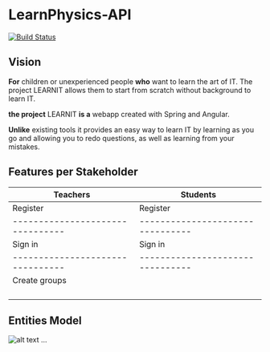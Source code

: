 # LearnPhysics-API

[![Build Status](https://travis-ci.org/UdL-EPS-SoftArch/LearnPhysics-API.svg?branch=master)](https://travis-ci.org/UdL-EPS-SoftArch/LearnPhysics-API/branches) 

## Vision

**For** children or unexperienced people **who** want to learn the art of IT. The project  LEARNIT allows them to start from scratch without background to learn IT.

**the project** LEARNIT **is a** webapp created with Spring and Angular.

**Unlike** existing tools it provides an easy way to learn IT by learning as you go and allowing you to redo questions, as well as learning from your mistakes.


## Features per Stakeholder

|       Teachers                  |           Students              |
| --------------------------------| --------------------------------|
|         Register                |             Register            |
| --------------------------------| --------------------------------|
|          Sign in                |              Sign in            |
| --------------------------------| --------------------------------|
|      Create groups              |                                 |
|                                 |                                 |
|                                 |                                 |
|                                 |                                 |
|                                 |                                 |

## Entities Model
![alt text](http://www.plantuml.com/plantuml/png/ZP9VRzCm4C2VoQSuzH5bLODuO5DLZI5jGa82j26UdVZMU77iS3vJIiLtnsdTo3HHIv_gkvz_zyUvTIo8VQiproZJ2H8jo4x1cyKYYLHQEFUUcLJf6U-juKVr6-7T226oco5zVPeUCaKgDrQYmmwkqo09q_J1jukiLXB1CH9QtdPuAeLTzkfELCsQh3VoWzMMu7kj64VXvV897QzMy4cjQ_wYJ3E1V7D8H-HE-odBGpXqH-Q144ts9yj4wPX4nR6htWE3RfT1-3qoARC67s96j9X35yYD9Pa3jaBfNdEu_OIYgbC1_c8qCcft0nYKNgBXQJ2M_MWOr-6ayIVg7FfPkhIKOnXMy-yDKtv-_kf3HbdZyeDW3znhAnXQGKqwcFFb2rQSk6kqj8MuijCzSEWr1q_9t7ikvSS39BFxyZ_uimqUXpklo479LFCZtif16BT1obFnVf-prpEuqlZCLp0hvlDmYWzr0zB2CXjQJy6KSk6FGXVGo2tcys8QVR7Az60sDeORyKkwWOfGCBgq-6LqsCzbDBxrPV14whiuJ-mgeBRjh0liAfMU1-D0nLbkNFn0zaysPOj4SIHgqITlqKZVwhy0)
...

